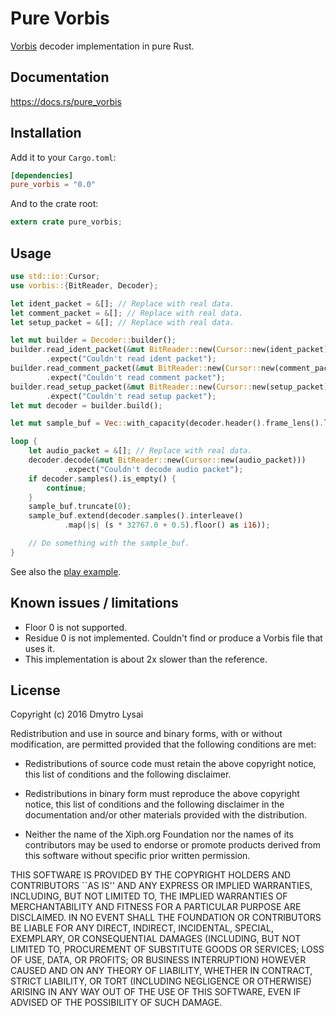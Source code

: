 # Pure Vorbis

[Vorbis](http://www.vorbis.com/) decoder implementation in pure Rust.

## Documentation

https://docs.rs/pure_vorbis

## Installation

Add it to your `Cargo.toml`:

```toml
[dependencies]
pure_vorbis = "0.0"
```

And to the crate root:

```rust
extern crate pure_vorbis;
```

## Usage

```rust
use std::io::Cursor;
use vorbis::{BitReader, Decoder};

let ident_packet = &[]; // Replace with real data.
let comment_packet = &[]; // Replace with real data.
let setup_packet = &[]; // Replace with real data.

let mut builder = Decoder::builder();
builder.read_ident_packet(&mut BitReader::new(Cursor::new(ident_packet)))
        .expect("Couldn't read ident packet");
builder.read_comment_packet(&mut BitReader::new(Cursor::new(comment_packet)))
        .expect("Couldn't read comment packet");
builder.read_setup_packet(&mut BitReader::new(Cursor::new(setup_packet)))
        .expect("Couldn't read setup packet");
let mut decoder = builder.build();

let mut sample_buf = Vec::with_capacity(decoder.header().frame_lens().long() * decoder.header().channel_count());

loop {
    let audio_packet = &[]; // Replace with real data.
    decoder.decode(&mut BitReader::new(Cursor::new(audio_packet)))
            .expect("Couldn't decode audio packet");
    if decoder.samples().is_empty() {
        continue;
    }
    sample_buf.truncate(0);
    sample_buf.extend(decoder.samples().interleave()
            .map(|s| (s * 32767.0 + 0.5).floor() as i16));

    // Do something with the sample_buf.
}
```

See also the [play example](https://github.com/pingw33n/pure_vorbis/tree/master/examples/play.rs).

## Known issues / limitations

* Floor 0 is not supported.
* Residue 0 is not implemented. Couldn't find or produce a Vorbis file that uses it.
* This implementation is about 2x slower than the reference.

## License

Copyright (c) 2016 Dmytro Lysai

Redistribution and use in source and binary forms, with or without
modification, are permitted provided that the following conditions
are met:

- Redistributions of source code must retain the above copyright
notice, this list of conditions and the following disclaimer.

- Redistributions in binary form must reproduce the above copyright
notice, this list of conditions and the following disclaimer in the
documentation and/or other materials provided with the distribution.

- Neither the name of the Xiph.org Foundation nor the names of its
contributors may be used to endorse or promote products derived from
this software without specific prior written permission.

THIS SOFTWARE IS PROVIDED BY THE COPYRIGHT HOLDERS AND CONTRIBUTORS
``AS IS'' AND ANY EXPRESS OR IMPLIED WARRANTIES, INCLUDING, BUT NOT
LIMITED TO, THE IMPLIED WARRANTIES OF MERCHANTABILITY AND FITNESS FOR
A PARTICULAR PURPOSE ARE DISCLAIMED.  IN NO EVENT SHALL THE FOUNDATION
OR CONTRIBUTORS BE LIABLE FOR ANY DIRECT, INDIRECT, INCIDENTAL,
SPECIAL, EXEMPLARY, OR CONSEQUENTIAL DAMAGES (INCLUDING, BUT NOT
LIMITED TO, PROCUREMENT OF SUBSTITUTE GOODS OR SERVICES; LOSS OF USE,
DATA, OR PROFITS; OR BUSINESS INTERRUPTION) HOWEVER CAUSED AND ON ANY
THEORY OF LIABILITY, WHETHER IN CONTRACT, STRICT LIABILITY, OR TORT
(INCLUDING NEGLIGENCE OR OTHERWISE) ARISING IN ANY WAY OUT OF THE USE
OF THIS SOFTWARE, EVEN IF ADVISED OF THE POSSIBILITY OF SUCH DAMAGE.